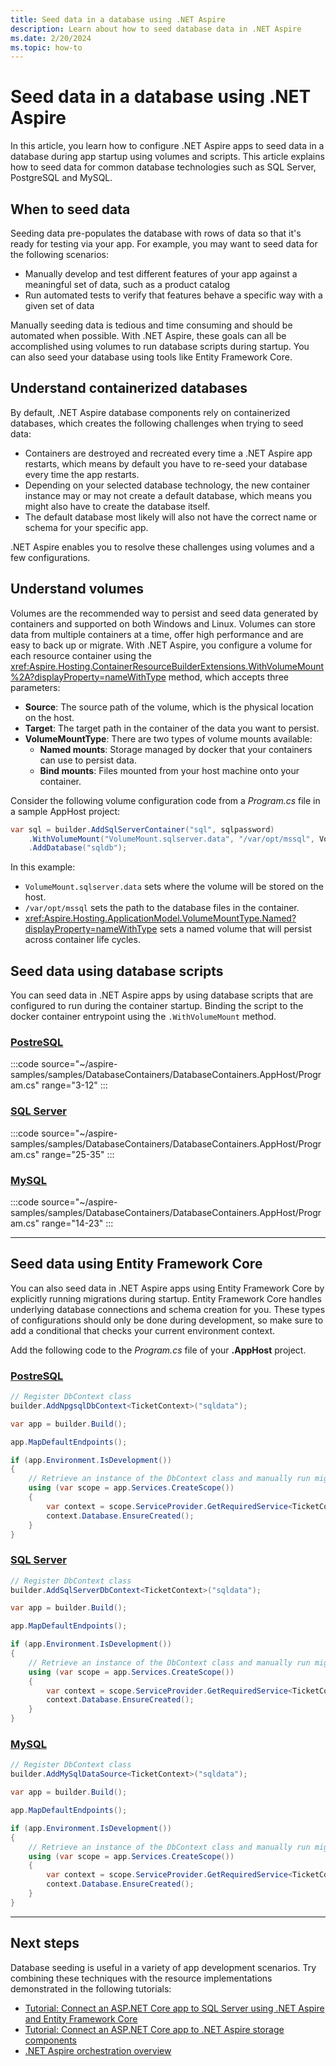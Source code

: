 ```yaml
---
title: Seed data in a database using .NET Aspire
description: Learn about how to seed database data in .NET Aspire
ms.date: 2/20/2024
ms.topic: how-to
---
```


# Seed data in a database using .NET Aspire

In this article, you learn how to configure .NET Aspire apps to seed data in a database during app startup using volumes and scripts. This article explains how to seed data for common database technologies such as SQL Server, PostgreSQL and MySQL.

## When to seed data

Seeding data pre-populates the database with rows of data so that it's ready for testing via your app. For example, you may want to seed data for the following scenarios:

- Manually develop and test different features of your app against a meaningful set of data, such as a product catalog
- Run automated tests to verify that features behave a specific way with a given set of data

Manually seeding data is tedious and time consuming and should be automated when possible. With .NET Aspire, these goals can all be accomplished using volumes to run database scripts during startup. You can also seed your database using tools like Entity Framework Core.

## Understand containerized databases

By default, .NET Aspire database components rely on containerized databases, which creates the following challenges when trying to seed data:

- Containers are destroyed and recreated every time a .NET Aspire app restarts, which means by default you have to re-seed your database every time the app restarts. 
- Depending on your selected database technology, the new container instance may or may not create a default database, which means you might also have to create the database itself.
- The default database most likely will also not have the correct name or schema for your specific app.

.NET Aspire enables you to resolve these challenges using volumes and a few configurations.

## Understand volumes

Volumes are the recommended way to persist and seed data generated by containers and supported on both Windows and Linux. Volumes can store data from multiple containers at a time, offer high performance and are easy to back up or migrate. With .NET Aspire, you configure a volume for each resource container using the <xref:Aspire.Hosting.ContainerResourceBuilderExtensions.WithVolumeMount%2A?displayProperty=nameWithType> method, which accepts three parameters:

- **Source**: The source path of the volume, which is the physical location on the host.
- **Target**: The target path in the container of the data you want to persist.
- **VolumeMountType**: There are two types of volume mounts available:
  - **Named mounts**: Storage managed by docker that your containers can use to persist data.
  - **Bind mounts**: Files mounted from your host machine onto your container.

Consider the following volume configuration code from a _Program.cs_ file in a sample AppHost project:

```csharp
var sql = builder.AddSqlServerContainer("sql", sqlpassword)
    .WithVolumeMount("VolumeMount.sqlserver.data", "/var/opt/mssql", VolumeMountType.Named)
    .AddDatabase("sqldb");
```

In this example:

- `VolumeMount.sqlserver.data` sets where the volume will be stored on the host.
- `/var/opt/mssql` sets the path to the database files in the container.
- <xref:Aspire.Hosting.ApplicationModel.VolumeMountType.Named?displayProperty=nameWithType> sets a named volume that will persist across container life cycles.

## Seed data using database scripts

You can seed data in .NET Aspire apps by using database scripts that are configured to run during the container startup. Binding the script to the docker container entrypoint using the `.WithVolumeMount` method.

### [PostreSQL](#tab/postgresql)

:::code source="~/aspire-samples/samples/DatabaseContainers/DatabaseContainers.AppHost/Program.cs" range="3-12" :::

### [SQL Server](#tab/sql-server)

:::code source="~/aspire-samples/samples/DatabaseContainers/DatabaseContainers.AppHost/Program.cs" range="25-35" :::

### [MySQL](#tab/mysql)

:::code source="~/aspire-samples/samples/DatabaseContainers/DatabaseContainers.AppHost/Program.cs" range="14-23" :::

---

## Seed data using Entity Framework Core

You can also seed data in .NET Aspire apps using Entity Framework Core by explicitly running migrations during startup. Entity Framework Core handles underlying database connections and schema creation for you. These types of configurations should only be done during development, so make sure to add a conditional that checks your current environment context.

Add the following code to the _Program.cs_ file of your **.AppHost** project.

### [PostreSQL](#tab/postgresql)

```csharp
// Register DbContext class
builder.AddNpgsqlDbContext<TicketContext>("sqldata");

var app = builder.Build();

app.MapDefaultEndpoints();

if (app.Environment.IsDevelopment())
{
    // Retrieve an instance of the DbContext class and manually run migrations during startup
    using (var scope = app.Services.CreateScope())
    {
        var context = scope.ServiceProvider.GetRequiredService<TicketContext>();
        context.Database.EnsureCreated();
    }
}
```

### [SQL Server](#tab/sql-server)

```csharp
// Register DbContext class
builder.AddSqlServerDbContext<TicketContext>("sqldata");

var app = builder.Build();

app.MapDefaultEndpoints();

if (app.Environment.IsDevelopment())
{
    // Retrieve an instance of the DbContext class and manually run migrations during startup
    using (var scope = app.Services.CreateScope())
    {
        var context = scope.ServiceProvider.GetRequiredService<TicketContext>();
        context.Database.EnsureCreated();
    }
}
```

### [MySQL](#tab/mysql)

```csharp
// Register DbContext class
builder.AddMySqlDataSource<TicketContext>("sqldata");

var app = builder.Build();

app.MapDefaultEndpoints();

if (app.Environment.IsDevelopment())
{
    // Retrieve an instance of the DbContext class and manually run migrations during startup
    using (var scope = app.Services.CreateScope())
    {
        var context = scope.ServiceProvider.GetRequiredService<TicketContext>();
        context.Database.EnsureCreated();
    }
}
```

---

## Next steps

Database seeding is useful in a variety of app development scenarios. Try combining these techniques with the resource implementations demonstrated in the following tutorials:

- [Tutorial: Connect an ASP.NET Core app to SQL Server using .NET Aspire and Entity Framework Core](../database/sql-server-components.md)
- [Tutorial: Connect an ASP.NET Core app to .NET Aspire storage components](../storage/azure-storage-components.md)
- [.NET Aspire orchestration overview](../fundamentals/app-host-overview.md)
